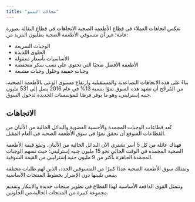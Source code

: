 ```yaml
---
title: "مجالات النمو"
---
```

تعكس اتجاهات العملاء في قطاع الأطعمة الصحية الاتجاهات في قطاع البقالة بصورة عامة؛ غير أن متسوقي الأطعمة الصحية يطلبون المزيد من:
- الوجبات السريعة
- الحلوى اللذيذة
- الأساسيات بأسعار معقولة
- الأطعمة الأفضل صحيًا التي تحتوي على نسب سكر منخفضة
- وجبات خفيفة وحلول وجبات مشبعة

بناءً على هذه الاتجاهات التصاعدية والمستقبلية وارتفاع مستوى الوعي بالأطعمة الصحية، من المُرجَّح أن تشهد هذه السوق نموًا بنسبة 13% في عام 2016 يصل إلى 531 مليون جنيه إسترليني، وهو ما يوفر فرصًا للمؤسسات الجديدة لدخول السوق.

## الاتجاهات
تُعد قطاعات الوجبات المجمدة والأحسية العضوية والبدائل الخالية من الألبان من القطاعات المتوقع أن تحقق نموًا في سوق الأطعمة الصحية في العام المقبل.

فهناك عائلة من كل 5 أسر تشتري الآن البدائل الخالية من الألبان. وتبلغ قيمة الأطعمة الصحية المجمدة في الوقت الحالي نحو 15 مليون جنيه إسترليني؛ حيث تسهم الوجبات المجمدة الجاهزة بأكثر من 9 مليون جنيه إسترليني من القيمة السوقية.

وتمتلك سوق الأطعمة الصحية عددًا كبيرًا من المتسوقين الجدد، الذين لهم طلبات مختلفة ينبغي تلبيتها دون الإضرار بخطوط المنتجات الأساسية.

وتتمثل القوى الدافعة الأساسية لهذا القطاع في تطوير منتجات جديدة والابتكار وتقديم مجموعة كبيرة من المنتجات الخالية من الجلوتين.
